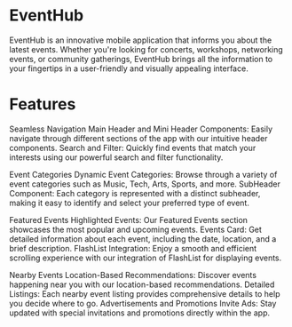 # EventHub
EventHub is an innovative mobile application that informs you about the latest events. Whether you're looking for concerts, workshops, networking events, or community gatherings, EventHub brings all the information to your fingertips in a user-friendly and visually appealing interface.

# Features
Seamless Navigation
Main Header and Mini Header Components: Easily navigate through different sections of the app with our intuitive header components.
Search and Filter: Quickly find events that match your interests using our powerful search and filter functionality.

Event Categories
Dynamic Event Categories: Browse through a variety of event categories such as Music, Tech, Arts, Sports, and more.
SubHeader Component: Each category is represented with a distinct subheader, making it easy to identify and select your preferred type of event.

Featured Events
Highlighted Events: Our Featured Events section showcases the most popular and upcoming events.
Events Card: Get detailed information about each event, including the date, location, and a brief description.
FlashList Integration: Enjoy a smooth and efficient scrolling experience with our integration of FlashList for displaying events.

Nearby Events
Location-Based Recommendations: Discover events happening near you with our location-based recommendations.
Detailed Listings: Each nearby event listing provides comprehensive details to help you decide where to go.
Advertisements and Promotions
Invite Ads: Stay updated with special invitations and promotions directly within the app.
